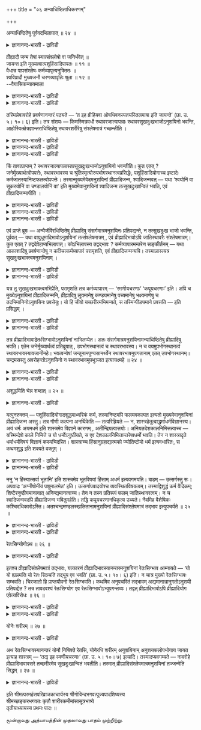 +++
title = "०६ अन्याधिष्ठिताधिकरणम्"

+++

अन्याधिष्ठितेषु पूर्ववदभिलापात् ॥ २४ ॥  
<details><summary>ज्ञानानन्द-भारती - द्राविडी</summary>

अन्यादिष्टिदे षु पूर्ववदबिलाबात् ॥ २४ ॥
</details>

व्रीह्यादौ जन्म तेषां स्यात्संश्लोषो वा जनिर्भवेत् ॥  
जायन्त इति मुख्यत्वात्पशुहिंसादिपापतः ॥ ११ ॥  
वैधान्न पापसंश्लेषः कर्मव्यापृत्यनुक्तितः ॥  
श्वविप्रादौ मुख्यजनौ चरणव्यापृतिः श्रुता ॥ १२ ॥  
--वैयासिकन्यायमाला

<details><summary>ज्ञानानन्द-भारती - द्राविडी</summary>

अवर्गळुक्कु (स्वर्क्कम् पोय्विट्टु इऱङ्गु किऱवर्गळुक्कु) नॆल् मुदलियदिल्
पिऱप्पु उण्डा? अल्लदु अवैगळुडऩ् ऒट्टुदल् मात्तिरमा? "पिऱक्किऱार्गळ्"
ऎऩ्ब तऱ्कु मुक्कियमाऩ अर्त्तमाऩदिऩाल्, पिऱप्पे इरुक्कुम्। (यागत्तिल्)
पसुवै हिंसै सॆय्दल् मुदलाऩ पाबत्तिऩ् पलऩाग।
</details>

<details><summary>ज्ञानानन्द-भारती - द्राविडी</summary>

(पसु हिंसै मुदलियदु) विदिक्कप्पट्टिरुप्पदाल्, पाबत्तिऩ् सम्बन्दम्
किडैयादु। (नॆल् मुदलिय जऩ्मा ऎडुप्पदऱ्कु ऎन्द) कर्मावुम् वेलै सॆय्वदाग
सॊल्ला तदिऩालुम् (अवैगळिल् पिऱप्पदिल्लै)। नाय्, पिराह्मणर् मुदलाऩदिल्
मुक्कियमायुळ्ळ पिऱप्पु सॊल्वदिल् नडत्तैयिऩ् वेलै सॊल्लप्पट्टिरुक्किऱदु।
</details>

तस्मिन्नेवावरोहे प्रवर्षणानन्तरं पठ्यते — ‘त इह व्रीहियवा
ओषधिवनस्पतयस्तिलमाषा इति जायन्ते’ (छा. उ. ५। १०। ६) इति। तत्र संशयः —
किमस्मिन्नवधौ स्थावरजात्यापन्नाः स्थावरसुखदुःखभाजोऽनुशयिनो भवन्ति,
आहोस्वित्क्षेत्रज्ञान्तराधिष्ठितेषु स्थावरशरीरेषु संश्लेषमात्रं
गच्छन्तीति ।

<details><summary>ज्ञानानन्द-भारती - द्राविडी</summary>

(अऩुसयिगळ् आगासम् मुदलियवऱ्ऱैयडैयुम् पॊऴुदु अवैगळुडऩ् सेरुगिऱार्गळे तविर
मुक्यमाऩ पिऱप्पिल्लै ऎऩ्ऱु कूऱप्पट्टदु। आऩाल् अऩुसयिगळ् नॆल् मुदलाऩ
ताऩ्यत्तैयडैयुम् पॊऴुदु स्तावरमाऩ अन्दप् पिऱवियैयेयडैगिऱार्गळ् ऎऩ्ऱु
ताऩ् सॊल्ल वेण्डुम्। एऩॆऩिल् इन्द इडत्तिल् सुरुदियिल् 'पिऱक्किऱार्गळ्'
ऎऩ्ऱु कूऱप्पट्टिरुक्किऱदु। स्वर्गत्तिऱ्कु सादऩमाऩ यागङ्गळैच् चॆय्युम्
पॊऴुदु पसुक्कळै हिंसै सॆय्दिरुप्पदाल् अन्द हिंसैयिऩ् पलऩ्दाऩ् इन्द
ताऩ्यप् पिऱवि ऎऩ्ऱु पूर्वबक्षम्।
</details>

<details><summary>ज्ञानानन्द-भारती - द्राविडी</summary>

आगासादिगळिल् पोलवे ताऩ्यत्तिलुम् सेर्क्कै मट्टुमे तविर मुक्यमाऩ पिऱप्पु
अल्ल। इन्द सेर्क्कैयैत्ताऩ् पिऱप्पु ऎऩ्ऱु उबसारमागच् चॊल्गिऱदु।
पिऱविक्कु कारणम् पुण्य पाबङ्गळ्। इङ्गु पाब कर्मावैच् चॊल्लाददाल्
अऩुसयिक्कु ताऩ्य जऩ्मा इल्लै। पाब कर्मावाल् वेऱु जीवऩ् ऎडुत्तिरुगगुम्
ताऩ्यप् पिऱवियिल् अऩुसयि ऒट्टिक् कॊण्डिरुक्किऱाऩे तविर अङ्गु इवऩुक्कु
तुक्कम् किडैयादु। वेऱु जीवऩुक्कुत्ताऩ् तुक्कम्। अऩुसयि स्तिरी
सरीरत्तैयडैन्द पिऱगु ताऩ् तऩ् कर्मावुक्कुत् तगुन्द पिऱवियैयडैगिऱाऩ्
अऩुसयि स्तावर पावत्तैयडैन्दाल् पुरुष सरीरत्तैयडैय मुडियादु। पुरुष
सरीरत्तिलुम् ऒट्टिक् कॊळ्वदुदाऩ्। वेदम् यागत्तिल् हिंसैयै
विदित्तिरुप्पदाल् अदु पाबमागादु, आगैयाल् हिंसै ऎऩ्ऩुम् पाब पलऩाग
ताऩ्यप् पिऱवियैच् चॊल्ल मुडिगिऱदु ऎऩ्ऱु सित्तान्दम्)।
</details>

<details><summary>ज्ञानानन्द-भारती - द्राविडी</summary>

अन्द इऱङ्गुम् विषयत्तिलेये मऴै पॆय्ददऱ्कुप्पिऱगु “अवर्गळ् इङ्गे नॆल्,
यवङ्गळ् (ताऩ्यङ्गळ्) ओषदिगळ् (पुल् पूण्डुगळ्) वऩस्पदिगळ् (पॆरिय मरङ्गळ्)
ऎळ्ळु, उळुन्दु (ताऩ्यङ्गळ्) ऎऩऱु पिऱक्किऱार्गळ्" (सान्।V;१०-६) ऎऩ्ऱु
सॊल्लप्पट्टि रुक्किऱदु। अङ्गे, इन्द कट्टत्तिल् अऩुसयिगळ् स्तावर जऩ्मावै
अडैन्दु स्तावरत्तिऱ्कुळ्ळ सुग, तुक्कङ्गळै अऩुबविक्किऱवर्गळाग एऱ्पट्टु
विडुगिऱार्गळा? अल्लदु वेऱु जीवर्गळाल् अदिष्टि तमाऩ स्तावर सरीरङ्गळिल्
सम्बन्दम् मात्तिरत्तै अडैगिऱार्गळा? ऎऩ्ऱु संसयम्।
</details>

किं तावत्प्राप्तम् ? स्थावरजात्यापन्नास्तत्सुखदुःखभाजोऽनुशयिनो
भवन्तीति। कुत एतत् ? जनेर्मुख्यार्थत्वोपपत्तेः, स्थावरभावस्य च
श्रुतिस्मृत्योरुपभोगस्थानत्वप्रसिद्धेः, पशुहिंसादियोगाच्च इष्टादेः
कर्मजातस्यानिष्टफलत्वोपपत्तेः। तस्मान्मुख्यमेवेदमनुशयिनां
व्रीह्यादिजन्म, श्वादिजन्मवत् — यथा ‘श्वयोनिं वा सूकरयोनिं वा
चण्डालयोनिं वा’ इति मुख्यमेवानुशयिनां श्वादिजन्म तत्सुखदुःखान्वितं भवति,
एवं व्रीह्यादिजन्मापीति ।

<details><summary>ज्ञानानन्द-भारती - द्राविडी</summary>

पूर्वबक्षम्: ऎदु नियायम्? अऩुसयमुळ्ळवर्गळ् स्तावर जऩ्मावैये अडैन्दु अदऩ्
सुग, तुक्कङ्गळै अडैन्दवर्गळाग आगिऱार्गळ् ऎऩ्ऱु। इदु एऩ्? ‘जऩि' ऎऩ्ऱ
तादुविऱ्कु मुक्कियमाऩ अर्त्तमुळ्ळ तऩ्मै अप्पॊऴुदुदाऩ् पॊरुन्दुमागैयाल्।
</details>

<details><summary>ज्ञानानन्द-भारती - द्राविडी</summary>

स्तावरमायिरुप्पदऱ्कु पोगस्ताऩत्तऩ्मै उण्डॆऩ्ऱु सुरुदि स्मिरुदिगळिल्
पिरसित्तमायि रुप्पदाल्, यागम् मुदलिय कर्मक्कूट्टत्तिऱ्कु पसुहिंसै
मुदलियदुडऩ् सेर्न्दिरुक्कुम् तऩ्मै इरुप्पदिऩाल् विरुम्बत्तगाद पलऩेऱ्पड
वेण्डियदुम् नियायमाऩदिऩाल्,
</details>

<details><summary>ज्ञानानन्द-भारती - द्राविडी</summary>

आगैयाल् अऩुसयमुळ्ळवर्गळुक्कु एऱ्पडुम् इन्द ताऩ्यम् मुदलाऩ पिऱप्पु
मुक्कियमाऩदे, नाय् मुदलिय जऩ्मावैप्पोल, "नाय् जऩ्मावैयो पऩ्ऱि जऩ्मावैयो
सण्डाळ जऩ्मावैयो” ऎऩ्ऱु अऩुसयमुळ्ळवर्गळुक्कु नाय् मुदलिय जऩ्मा, अदऩ्
सुग, तुक्कत्तुडऩ् सेर्न्दु, मुक्यमाऩदागवे एऱ्पडुगिऱदु ऎप्पडियो, अप्पडिये
नॆल्, ताऩ्यम् मुदलाऩ जऩ्मावुम्, ऎऩ्ऱु।
</details>

एवं प्राप्ते ब्रूमः — अन्यैर्जीवैरधिष्ठितेषु व्रीह्यादिषु
संसर्गमात्रमनुशयिनः प्रतिपद्यन्ते, न तत्सुखदुःख भाजो भवन्ति, पूर्ववत् —
यथा वायुधूमादिभावोऽनुशयिनां तत्संश्लेषमात्रम् , एवं व्रीह्यादिभावोऽपि
जातिस्थावरैः संश्लेषमात्रम्। कुत एतत् ? तद्वदेवेहाप्यभिलापात्।
कोऽभिलापस्य तद्वद्भावः ? कर्मव्यापारमन्तरेण सङ्कीर्तनम् — यथा आकाशादिषु
प्रवर्षणान्तेषु न कञ्चित्कर्मव्यापारं परामृशति, एवं
व्रीह्यादिजन्मन्यपि। तस्मान्नास्त्यत्र सुखदुःखभाक्त्वमनुशयिनाम् ।

<details><summary>ज्ञानानन्द-भारती - द्राविडी</summary>

सित्तान्दम्: इप्पडि वरुम् पोदु सॊल्गिऱोम्; वेऱु जीवर्गळाल्
अदिष्टिदमायुळ्ळ नॆल् मुदलियवै कळिल् अऩुसयमुळ्ळवर्गळ् सेर्क्कैयै
मात्तिरम् अडैगिऱार्गळ्, अदऩ् सुग, तुक्कङ्गळैयडैन्दवर् कळाग आगिऱदिल्लै।
"मुऩ्बोल": अऩुसयमुळ्ळवर् कळुक्कु ऎप्पडि वायु पुगै मुदलिय तऩ्मै अवैगळुडऩ्
सेर्क्कैमात्तिरमो, अव्विदमे ताऩ्यम् मुदलाग आवदुम् पिऱवियिऩाल्
स्तावरमायिरुप् पवर्गळुडऩ् ऒट्टिक्कॊण्डिरुप्पदु मात्तिरम्दाऩ्।
</details>

<details><summary>ज्ञानानन्द-भारती - द्राविडी</summary>

इदु एऩ्? अदैप्पोलवे इङ्गेयुम् सॊल्लियिरुप्पदाल्, सॊल्लियिरुप्पदऱ्कु अदु
पोल् तऩ्मै ऎऩ्बदु ऎऩ्ऩ? कर्मा सम्बन्दमाऩ वियाबारमऩ्ऩियिलेये
सॊल्लियिरुप्पदु। आगासम् मुदल् मऴैयागप् पॆय्गिऱ वरैयिल् ऎप्पडि ऎव्विद
कर्म वियाबारत्तैयुम् काणविल्लैयो। अप्पडिये नॆल्, ताऩ्यम् मुदलाऩ
पिऱवियिलुम् (काणविल्लै)। आगैयाल् इङ्गु अऩुसयिगळुक्कु सुग, तुक्कत्तुडऩ्
इरुक्कुम् तऩ्मै किडैयादु।
</details>

यत्र तु सुखदुःखभाक्त्वमभिप्रैति, परामृशति तत्र कर्मव्यापारम् —
‘रमणीयचरणाः’ ‘कपूयचरणाः’ इति। अपि च मुख्येऽनुशयिनां व्रीह्यादिजन्मनि,
व्रीह्यादिषु लूयमानेषु कण्ड्यमानेषु पच्यमानेषु भक्ष्यमाणेषु च
तदभिमानिनोऽनुशयिनः प्रवसेयुः। यो हि जीवो यच्छरीरमभिमन्यते, स
तस्मिन्पीड्यमाने प्रवसति — इति प्रसिद्धम् ।

<details><summary>ज्ञानानन्द-भारती - द्राविडी</summary>

सुग, तुक्कत्तुडऩिरुक्कुम् तऩ्मै ऎङ्गु अबिप्पिरायप्पडुगिऱदो अङ्गेयो नल्ल
नडत्तै युळ्ळवर्गळ् कॆट्ट नडत्तैयुळ्ळवर्गळ् ऎऩ्ऱु कर्म वियाबारत्तैक्
कुऱिप्पिडुगिऱदु।
</details>

<details><summary>ज्ञानानन्द-भारती - द्राविडी</summary>

मेलुम्, अऩुसयिगळुक्कु नॆल्, ताऩ्यम् मुदलाऩ जऩ्मा मुक्कियमाय्
इरुन्ददेयाऩाल्। नॆल्, ताऩ्यम् मुदलियवै पऱिक्कप्पडुम्बोदु,
नऱुक्कप्पडुम्बोदु, पागम् सॆय्यप्पडुम्बोदु, साप्पिडप्पडुम् पोदु, अदिल्
अबिमाऩमुळ्ळ अऩुसयिगळ् वॆळिये पोय्विडुवार्गळ्। ऎन्द जीवऩ्, ऎन्द सरीरत्तै
ताऩॆऩ्ऱु अबिमाऩिक् किऱाऩो अवऩ् अदु पीडिक्कप्पडुम्बोदु वॆळियिल्
पोय्विडुगिऱाऩॆऩ्बदु पिरसित्तम्।
</details>

तत्र व्रीह्यादिभावाद्रेतःसिग्भावोऽनुशयिनां नाभिलप्येत। अतः
संसर्गमात्रमनुशयिनामन्याधिष्ठितेषु व्रीह्यादिषु भवति। एतेन
जनेर्मुख्यार्थत्वं प्रतिब्रूयात् , उपभोगस्थानत्वं च स्थावरभावस्य। न च
वयमुपभोगस्थानत्वं स्थावरभावस्यावजानीमहे। भवत्वन्येषां
जन्तूनामपुण्यसामर्थ्येन स्थावरभावमुपगतानाम् एतत् उपभोगस्थानम्।
चन्द्रमसस्तु अवरोहन्तोऽनुशयिनो न स्थावरभावमुपभुञ्जत इत्याचक्ष्महे ॥ २४ ॥

<details><summary>ज्ञानानन्द-भारती - द्राविडी</summary>

अङ्गु नॆल्, ताऩ्यम् मुदलिय तऩ्मैयिलिरुन्दु रेदस्सै विडुगिऱ पुरुषऩुडैय
सेर्क्कै अऩुस यिगळुक्कु सॊल्ल मुडियादु। आगैयाल् अऩुसयिगळुक्कु
मऱ्ऱवर्गळाल् अदिष्टिक्कप्पट्टिरुक्किऱ नॆल्, ताऩ्यम् मुदलियवैगळिल्
सेर्क्कै मात्तिरम्दाऩ् उण्डु।
</details>

<details><summary>ज्ञानानन्द-भारती - द्राविडी</summary>

इदिऩाल् ‘जऩि' तादुविऱ्कु मुक्कियमायुळ्ळ अर्त्तत्तैयुडैय तऩ्मैयैयुम्,
स्तावरत्तऩ्मैक्कु पोगस्ताऩमायिरुक्कुम् तऩ्मैयैयुम् पदिल् सॊल्लि विडलाम्।
स्तावरमायिरुप्पदऱ्कुळ्ळ पोगस्ताऩत् तऩ्मैयै नाम् मऱुक्कविल्लै। पाबत्तिऩ्
पलत्तिऩाल् स्तावरत् तऩ्मैयै अडैन्दुळ्ळ मऱ्ऱ पिराणिग ळुक्कु पोगस्ताऩमाग
इरुक्कट्टुम्। आऩाल् सन्दिरऩिड मिरुन्दु इऱङ्गि वरुगिऱ अऩुसयिक्कळ्
स्तावरत्तऩ् मैयै अऩुबविक्किऱदिल्लै ऎऩ्ऱु सॊल्गिऱोम्।
</details>

अशुद्धमिति चेन्न शब्दात् ॥ २५ ॥  
<details><summary>ज्ञानानन्द-भारती - द्राविडी</summary>

असुत्तमिदि सेऩ्ऩ सप्तात् ॥ २५ ॥
</details>

यत्पुनरुक्तम् — पशुहिंसादियोगादशुद्धमाध्वरिकं कर्म, तस्यानिष्टमपि
फलमवकल्पत इत्यतो मुख्यमेवानुशयिनां व्रीह्यादिजन्म अस्तु। तत्र गौणी
कल्पना अनर्थिकेति — तत्परिह्रियते — न,
शास्त्रहेतुत्वाद्धर्माधर्मविज्ञानस्य। अयं धर्मः अयमधर्म इति शास्त्रमेव
विज्ञाने कारणम् , अतीन्द्रियत्वात्तयोः। अनियतदेशकालनिमित्तत्वाच्च —
यस्मिन्देशे काले निमित्ते च यो धर्मोऽनुष्ठीयते, स एव
देशकालनिमित्तान्तरेष्वधर्मो भवति। तेन न शास्त्रादृते धर्माधर्मविषयं
विज्ञानं कस्यचिदस्ति। शास्त्राच्च हिंसानुग्रहाद्यात्मको ज्योतिष्टोमो
धर्म इत्यवधारितः, स कथमशुद्ध इति शक्यते वक्तुम् ।

<details><summary>ज्ञानानन्द-भारती - द्राविडी</summary>

पसुहिंसै मुदलियदिऩ् सम्बन्दमिरुप्पदाल् याग, कर्मा सुत्तमिल्लै। अदऱ्कु
अऩिष्टमाऩ पलऩुम् एऱ्पडुम् ऎऩ्बदिऩाल् अऩुसयिगळुक्कु ताऩ्यम् मुदलाऩ जऩ्मा
मुक्कियमाऩदागवे इरुक्कट्टुम्। अव्विष यत्तिल् कौणमाऩ कल्बऩै पिरयोजऩमऱ्ऱदु
ऎऩ्ऱु ऎदु सॊल्लप्पट्टदो, अदु परिहरिक्कप्पडुगिऱदु। “इल्लै”, तर्मम्,
अदर्मम् इवैगळिऩ् ञाऩम् सास्तिरत्तैक् कारणमायुडैयदाल्। इदु तर्मम्, इदु
अदर्मम्, ऎऩ्ऱु अऱियुम् विषयत्तिल् सास्तिरम्दाऩ् कारणम्। अवै
इन्दिरियङ्गळुक्कु ऎट्टाद तऩ्मैयु टैयवै आदलालुम्, तीर्माऩमाऩ तेसम्, कालम्
निमित्तम् इवैगळैयुडैयदालुम् ऎन्द तेसत्तिल् कालत्तिल् निमित्तत्तिल् ऎन्द
तर्मम् अऩुष्टिक्कप्पडुगिऱ तो, अदुवे वेऱु तेस काल निमित्तङ्गळिल् अदर्ममाग
आगिविडुगिऱदु। आगैयाल् तर्मादर्म विषयमाऩ अऱिवु यारुक्कुम् सास्तिरत्तैत्
तविर्त्तुक् किडैयादु।
</details>

<details><summary>ज्ञानानन्द-भारती - द्राविडी</summary>

सास्तिरत्तिलिरुन्दे हिंसैयै अऩुमदिप्पदु मुदलिय तऩ्मैयुळ्ळ
ज्योदिष्टोमम्, तर्मम् ऎऩ्ऱु तीर्माऩिक्कप्पट्टिरुक्किऱदु। अदु असुत्तम्
ऎऩ्ऱु ऎप्पडि सॊल्ल मुडियुम्?
</details>

ननु ‘न हिंस्यात्सर्वा भूतानि’ इति शास्त्रमेव भूतविषयां हिंसाम् अधर्म
इत्यवगमयति। बाढम् — उत्सर्गस्तु सः। अपवादः ‘अग्नीषोमीयं पशुमालभेत’
इति। उत्सर्गापवादयोश्च व्यवस्थितविषयत्वम्। तस्माद्विशुद्धं कर्म
वैदिकम्; शिष्टैरनुष्ठीयमानत्वात् अनिन्द्यमानत्वाच्च। तेन न तस्य
प्रतिरूपं फलम् जातिस्थावरत्वम्। न च श्वादिजन्मवदपि व्रीह्यादिजन्म
भवितुमर्हति। तद्धि कपूयचरणानधिकृत्य उच्यते। नैवमिह वैशेषिकः
कश्चिदधिकारोऽस्ति। अतश्चन्द्रमण्डलस्खलितानामनुशयिनां
व्रीह्यादिसंश्लेषमात्रं तद्भाव इत्युपचर्यते ॥ २५ ॥

<details><summary>ज्ञानानन्द-भारती - द्राविडी</summary>

"सर्व पिराणिगळैयुम् हिंसिक्कक्कूडादु” ऎऩ्ऱु सास्तिरमे पिराणिगळ्
विषयमायुळ्ळ हिंसै यै अदर्ममॆऩ्ऱु तॆरिविक्किऱदे ऎऩ्ऱाल्, वास्तवम्। आऩाल्
अदु पॊदु विदि। “अक्ऩि सोम सम्बन्दमाऩ पसुवै आलम्बऩम् सॆय्य वेण्डुम्”
ऎऩ्बदु विलक्कु विदि। पॊदु विदिक्कुम्, विलक्कु विदिक्कुम् तऩित्तऩिये
विषयमुळ्ळ तऩ्मै। आगैयाल् वेद विहिदमाऩ कर्मा परिसुत्तमायुळ्ळदु,
सिष्टर्गळाल् अऩुष्टिक्कप्पडुगि ऱबडियालुम्, निन्दिक्कप्पडाददिऩालुम्।
आगैयाल् पिऱप्पि लेये स्तावर मायिरुप्पदु अदऱ्कुत् तगुन्द पलऩिल्लै।
</details>

<details><summary>ज्ञानानन्द-भारती - द्राविडी</summary>

मेलुम् नाय् मुदलाऩ जऩ्मावैप्पोल ताऩ्यम् मुदलाऩ जऩ्मा इरुक्कमुडियादु।
अदुवो कॆट्टनडत् तैयुळ्ळवर्गळैक् कुऱित्तु सॊल्लप्पट्टिरुक्किऱदु। अदु
मादिरि इङ्गे विसेषमाग ऎव्विद पिरगरणमुम् इल्लै। आगैयाल्
सन्दिरमण्डलत्तिलिरुन्दु नऴुवुम् अऩुसयिग ळुक्कु ताऩ्यम् मुदलियदिल्
ऒट्टुदल् मात्तिरमे अदुवाग आवदु ऎऩ्ऱु उबसारमाग सॊल्लप्पडुगिऱदु।
</details>

रेतःसिग्योगोऽथ ॥ २६ ॥  
<details><summary>ज्ञानानन्द-भारती - द्राविडी</summary>

रेद: सिक्योगोअद ॥ २६ ॥
</details>

इतश्च व्रीह्यादिसंश्लेषमात्रं तद्भावः, यत्कारणं
व्रीह्यादिभावस्यानन्तरमनुशयिनां रेतःसिग्भाव आम्नायते — ‘यो यो
ह्यन्नमत्ति यो रेतः सिञ्चति तद्भूय एव भवति’ (छा. उ. ५। १०। ६) इति। न
चात्र मुख्यो रेतःसिग्भावः सम्भवति। चिरजातो हि प्राप्तयौवनो
रेतःसिग्भवति। कथमिव अनुपचरितं तद्भावम् अद्यमानान्नानुगतोऽनुशयी
प्रतिपद्येत ? तत्र तावदवश्यं रेतःसिग्योग एव रेतःसिग्भावोऽभ्युपगन्तव्यः।
तद्वत् व्रीह्यादिभावोऽपि व्रीह्यादियोग एवेत्यविरोधः ॥ २६ ॥

<details><summary>ज्ञानानन्द-भारती - द्राविडी</summary>

इदिऩालुम्गूड ताऩ्यम् मुदलियदिल् ऒट्टुदल् मात्तिरम् ताऩ् अदुवाग आवदु
ऎऩ्बदु, ऎन्द कारणत् तिऩाल् ताऩ्य मुदलियदाग इरुन्द पिऱ्पाडु अऩुसयि
कळुक्कु रेदस्सिक्किऩ् तऩ्मै “ऎवऩ् ऎवऩ् अऩ्ऩम् साप्पिडुगिऱाऩो, ऎवऩ् रेदसै
(स्तिरीयिडम्) विडुगि ऱाऩो, अवऩागवे आगिविडुगिऱाऩ्” (सान्।V;१०-६) ऎऩ्ऱु
सॊल्लप्पट्टु इरुक्किऱदो।
</details>

<details><summary>ज्ञानानन्द-भारती - द्राविडी</summary>

इङ्गेयो रेदस्सिक्किऩ् तऩ्मै मुक्कियमाऩदु सम्बविक्कादु। वॆगुनाळ्
मुऩ्ऩमेये पिऱन्दु यौवऩ मडैन्दवऩ् रेदस्सै विडुबवऩाग आगिऱाऩ्। साप्पिडुगिऱ
अऩ्ऩत्तुडऩ् कूडवरुम् अऩुसयी उबसार मऩ्ऩियिल् (मुक्कियमाऩ) अवऩुडैय तऩ्मैयै
ऎप्पडि अडैय मुडियुम्? अन्दविडत्तिल् रेदस्सिक्किऩ् तऩ्मै ऎऩ्बदु
रेदस्सिक्कुडऩ् सेर्क्कैदाऩ् ऎऩ्ऱु कट्टायम् ऒप्पुक्कॊळ्ळ वेण्डुम्।
अदैप्पोलवे, ताऩ्यम् मुदलियदाग आवदु ऎऩ्बदुम् ताऩ्यम् मुदलि यदुडऩ्
सेर्क्कैदाऩ् ऎऩ्बदाल् विरोदमिल्लै।
</details>

योनेः शरीरम् ॥ २७ ॥  
<details><summary>ज्ञानानन्द-भारती - द्राविडी</summary>

योने: सरीरम् ॥ २७ ॥
</details>

अथ रेतःसिग्भावस्यानन्तरं योनौ निषिक्ते रेतसि, योनेरधि शरीरम् अनुशयिनाम्
अनुशयफलोपभोगाय जायत इत्याह शास्त्रम् — ‘तद्य इह रमणीयचरणाः’ (छा. उ. ५।
१०। ७) इत्यादि। तस्मादप्यवगम्यते — नावरोहे व्रीह्यादिभावावसरे
तच्छरीरमेव सुखदुःखान्वितं भवतीति। तस्मात्
व्रीह्यादिसंश्लेषमात्रमनुशयिनां तज्जन्मेति सिद्धम् ॥ २७ ॥

<details><summary>ज्ञानानन्द-भारती - द्राविडी</summary>

पिऱगु रेदस्सिक्किऩ् तऩ्मैक्कुप् पिऱ्पाडु योऩियिल् रेदस् विडप्पट्टाल्,
योऩियिलिरुन्दु, अऩुसयिगळुक्कु अऩुसय कर्मत्तिऩ् पलऩै अऩुबविप् पदऱ्काग,
सरीरम् उण्डागिऱदु ऎऩ्ऱु "अङ्गु ऎवर्गळ् इङ्गे नल्ल नडत्तैयुळ्ळवर्गळो"
(सान्।V;१०-७) ऎऩ्बदु मुदलाऩ सास्तिरम् सॊल्गिऱदु। अदिलिरुन्दुम् कीऴे
इऱङ्गुवदिल् ताऩ्यम् मुदलिय तऩ्मै एऱ्पडुम् पोदु, अन्द सरीरम्दाऩ् सुग,
तुक्कङ्गळोडु कूडिऩदाग आगिऱदु ऎऩ्बदु अऱियप्पडुगिऱदु। आगैयाल् ताऩ्यम्
मुदलियदिल् ऒट्टिक्कॊण्डु इरुप्पदु मात्तिरम्दाऩ् अऩुसयिगळुक्कु अन्द
पिऱप्पु ऎऩ्बदु सित्तम्।
</details>

इति श्रीमत्परमहंसपरिव्राजकाचार्यस्य श्रीगोविन्दभगवत्पूज्यपादशिष्यस्य  
श्रीमच्छङ्करभगवतः कृतौ शारीरकमीमांसासूत्रभाष्ये  
तृतीयाध्यायस्य प्रथमः पादः ॥

மூன்றாவது அத்யாயத்தின் முதலாவது பாதம் முற்றிற்று.